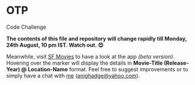 # OTP
Code Challenge

**The contents of this file and repository will change rapidly till Monday, 24th August, 10 pm IST. Watch out. :blush:**

Meanwhile, visit [SF Movies](https://mysfmovies.herokuapp.com/) to have a look at the app *(beta version)*. Hovering over the marker will display the details in **Movie-Title (Release-Year) @ Location-Name** format. Feel free to suggest improvements or to simply have a chat with [me](https://www.facebook.com/aniketghadge) (anighadge@yahoo.com).
